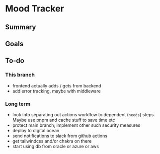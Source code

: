 # Mood Tracker

## Summary

## Goals

## To-do

### This branch

- frontend actually adds / gets from backend
- add error tracking, maybe with middleware

### Long term

- look into separating out actions workflow to dependent (`needs`) steps. Maybe use pnpm and cache stuff to save time etc
- protect main branch; implement other such security measures
- deploy to digital ocean
- send notifications to slack from github actions
- get tailwindcss and/or chakra on there
- start using db from oracle or azure or aws
